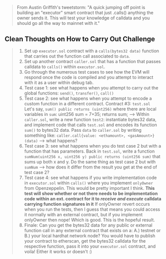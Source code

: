 ##

> From Austin Griffith's tweetstorm: "A quick jumping off point is building an "executor" smart contract that just .calls() anything the owner sends it.
> This will test your knowledge of calldata and you should go all the way to mainnet with it."

## Clean Thoughts on How to Carry Out Challenge

> 1. Set up `executor.sol` contract with a `calls(bytes32 data)` function that carries out the function call associated to `data`.
> 2. Set up another contract `caller.sol` that has a function that passes calldata to `calls()` within `executor.sol`.
> 3. Go through the numerous test cases to see how the EVM will respond once the code is compiled and you attempt to interact with it as a user within debug tab.
> 4. Test case 1: see what happens when you attempt to carry out the global functions: `send()`, `transfer()`, `call()`
> 5. Test case 2: see what happens when you attempt to encode a custom function in a different contract. Contract #3: `test.sol` Let's say, `sum() public returns (uint256)` where there are local variables in `sum`: uint256 sum = 7+35; returns sum; --> Within `caller.sol`, write a new function `test2`: instantiate bytes32 data, and implement code that calls `test.sol` and encodes its function `sum()` to bytes32 data. Pass `data` to `caller.sol` by writing something like: `caller.call{value: <ethamount>, <gasAmount>}(data)` --> what happens?
> 6. Test case 3: see what happens when you do test case 2 but with a function that has parameters. Back in `test.sol`, write a function `sumNum(uint256 x, uint256 y) public returns (uint256 sum)` that sums up both x and y. Do the same thing as test case 2 but with `sumNum` --> how does it differ from the result you get at the end of test case 2?
> 7. Test case 4: see what happens if you write implementation code in `executor.sol` within `calls()` where you implement `onlyOwner` from Openzeppelin. This would be pretty important I think. **This test will show whether or not there needs to be implementation code within an ext. contract for it to _receive and execute_ calldata carrying function signatures in it** If onlyOwner revert occurs when you run the tests, then I guess that means you could access it normally with an external contract, but if you implement onlyOwner then nope! Which is good. This is the hopeful result.
> 8. Finale: Can you get the bytes32 data for any public or external function call in any external contract that exists on a: A.) testnet or B.) your local hardhat network node? You would have to publish your contract to etherscan, get the bytes32 calldata for the respective function, pass it into your `executor.sol` contract, and voila! Either it works or doesn't :)
